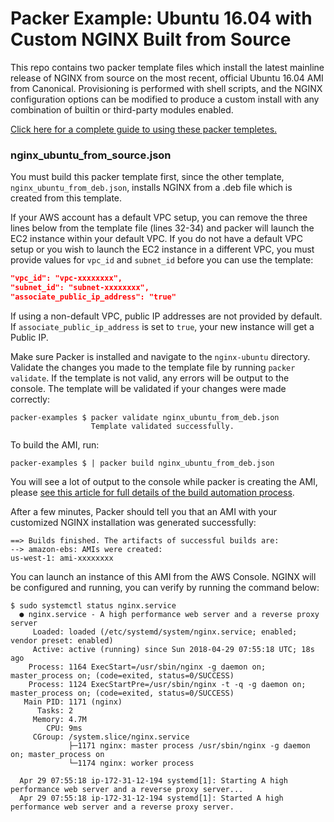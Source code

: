 # Packer Example: Ubuntu 16.04 with Custom NGINX Built from Source
This repo contains two packer template files which install the latest mainline release of NGINX from source on the most recent, official Ubuntu 16.04 AMI from Canonical. Provisioning is performed with shell scripts, and the NGINX configuration options can be modified to produce a custom install with any combination of builtin or third-party modules enabled.

[Click here for a complete guide to using these packer templetes.](https://alunablog.com/2018/03/30/packer-template-aws-ec2-ubuntu-nginx/)

### nginx_ubuntu_from_source.json
You must build this packer template first, since the other template, `nginx_ubuntu_from_deb.json`, installs NGINX from a .deb file which is created from this template.

If your AWS account has a default VPC setup, you can remove the three lines below from the template file (lines 32-34) and packer will launch the EC2 instance within your default VPC. If you do not have a default VPC setup or you wish to launch the EC2 instance in a different VPC, you must provide values for `vpc_id` and `subnet_id`  before you can use the template:

```JSON
"vpc_id": "vpc-xxxxxxxx",
"subnet_id": "subnet-xxxxxxxx",
"associate_public_ip_address": "true"
```

If using a non-default VPC, public IP addresses are not provided by default. If `associate_public_ip_address` is set to `true`, your new instance will get a Public IP.

Make sure Packer is installed and navigate to the `nginx-ubuntu` directory. Validate the changes you made to the template file by running `packer validate`. If the template is not valid, any errors will be output to the console. The template will be validated if your changes were made correctly:

```
packer-examples $ packer validate nginx_ubuntu_from_deb.json
                  Template validated successfully.
```

To build the AMI, run:

```
packer-examples $ | packer build nginx_ubuntu_from_deb.json
```

You will see a lot of output to the console while packer is creating the AMI, please [see this article for full details of the build automation process](https://alunablog.com/2018/03/30/packer-template-aws-ec2-ubuntu-nginx/).

After a few minutes, Packer should tell you that an AMI with your customized NGINX installation was generated successfully:

```
==> Builds finished. The artifacts of successful builds are:
--> amazon-ebs: AMIs were created:
us-west-1: ami-xxxxxxxx
```

You can launch an instance of this AMI from the AWS Console. NGINX will be configured and running, you can verify by running the command below:

```
$ sudo systemctl status nginx.service
  ● nginx.service - A high performance web server and a reverse proxy server
     Loaded: loaded (/etc/systemd/system/nginx.service; enabled; vendor preset: enabled)
     Active: active (running) since Sun 2018-04-29 07:55:18 UTC; 18s ago
    Process: 1164 ExecStart=/usr/sbin/nginx -g daemon on; master_process on; (code=exited, status=0/SUCCESS)
    Process: 1124 ExecStartPre=/usr/sbin/nginx -t -q -g daemon on; master_process on; (code=exited, status=0/SUCCESS)
   Main PID: 1171 (nginx)
      Tasks: 2
     Memory: 4.7M
        CPU: 9ms
     CGroup: /system.slice/nginx.service
             ├─1171 nginx: master process /usr/sbin/nginx -g daemon on; master_process on
             └─1174 nginx: worker process
             
  Apr 29 07:55:18 ip-172-31-12-194 systemd[1]: Starting A high performance web server and a reverse proxy server...
  Apr 29 07:55:18 ip-172-31-12-194 systemd[1]: Started A high performance web server and a reverse proxy server.
```
